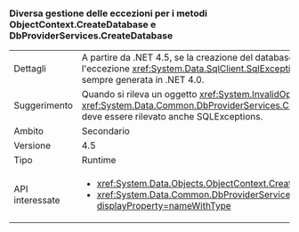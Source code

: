### <a name="different-exception-handling-for-objectcontextcreatedatabase-and-dbproviderservicescreatedatabase-methods"></a>Diversa gestione delle eccezioni per i metodi ObjectContext.CreateDatabase e DbProviderServices.CreateDatabase

|   |   |
|---|---|
|Dettagli|A partire da .NET 4.5, se la creazione del database non riesce, i metodi <code>CreateDatabase</code> tenteranno di eliminare il database vuoto. Se tale operazione ha esito positivo, verrà propagata l'eccezione <xref:System.Data.SqlClient.SqlException?displayProperty=name> originale, al posto dell'eccezione <xref:System.InvalidOperationException?displayProperty=name> che viene sempre generata in .NET 4.0.|
|Suggerimento|Quando si rileva un oggetto <xref:System.InvalidOperationException?displayProperty=name> durante l'esecuzione di <xref:System.Data.Objects.ObjectContext.CreateDatabase> o <xref:System.Data.Common.DbProviderServices.CreateDatabase(System.Data.Common.DbConnection,System.Nullable{System.Int32},System.Data.Metadata.Edm.StoreItemCollection)>, ora deve essere rilevato anche SQLExceptions.|
|Ambito|Secondario|
|Versione|4.5|
|Tipo|Runtime|
|API interessate|<ul><li><xref:System.Data.Objects.ObjectContext.CreateDatabase?displayProperty=nameWithType></li><li><xref:System.Data.Common.DbProviderServices.CreateDatabase(System.Data.Common.DbConnection,System.Nullable{System.Int32},System.Data.Metadata.Edm.StoreItemCollection)?displayProperty=nameWithType></li></ul>|

